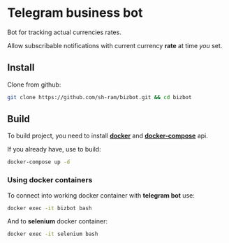 # Telegram business bot
 Bot for tracking actual currencies rates.

 Allow subscribable notifications with current currency <b>rate</b> at time <i>you</i> set.
 
## Install

Clone from github:

```sh
git clone https://github.com/sh-ram/bizbot.git && cd bizbot
```

## Build


To build project, you need to install 
<b>[docker](https://docs.docker.com/engine/install/)</b> and 
<b>[docker-compose](https://docs.docker.com/compose/install/)</b> api.

If you already have, use to build:

```sh
docker-compose up -d
```

### Using docker containers

To connect into working docker container with <b>telegram bot</b> use:

```sh
docker exec -it bizbot bash
```
And to <b>selenium</b> docker container:

```sh
docker exec -it selenium bash
```
